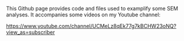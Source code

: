 This Github page provides code and files used to examplify some SEM analyses. It accompanies some videos on my Youtube channel:

https://www.youtube.com/channel/UCMeLz8qEk77g7kBCHW23oNQ?view_as=subscriber
